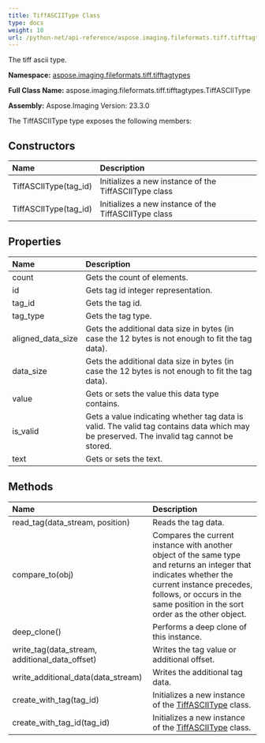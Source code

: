 ```yaml
---
title: TiffASCIIType Class
type: docs
weight: 10
url: /python-net/api-reference/aspose.imaging.fileformats.tiff.tifftagtypes/tiffasciitype/
---
```


The tiff ascii type.

**Namespace:** [aspose.imaging.fileformats.tiff.tifftagtypes](/imaging/python-net/api-reference/aspose.imaging.fileformats.tiff.tifftagtypes/)

**Full Class Name:** aspose.imaging.fileformats.tiff.tifftagtypes.TiffASCIIType

**Assembly:**  Aspose.Imaging Version: 23.3.0

The TiffASCIIType type exposes the following members:
## **Constructors**
|**Name**|**Description**|
| :- | :- |
|TiffASCIIType(tag_id)|Initializes a new instance of the TiffASCIIType class|
|TiffASCIIType(tag_id)|Initializes a new instance of the TiffASCIIType class|
## **Properties**
|**Name**|**Description**|
| :- | :- |
|count|Gets the count of elements.|
|id|Gets tag id integer representation.|
|tag_id|Gets the tag id.|
|tag_type|Gets the tag type.|
|aligned_data_size|Gets the additional data size in bytes (in case the 12 bytes is not enough to fit the tag data).|
|data_size|Gets the additional data size in bytes (in case the 12 bytes is not enough to fit the tag data).|
|value|Gets or sets the value this data type contains.|
|is_valid|Gets a value indicating whether tag data is valid. The valid tag contains data which may be preserved. The invalid tag cannot be stored.|
|text|Gets or sets the text.|
## **Methods**
|**Name**|**Description**|
| :- | :- |
|read_tag(data_stream, position)|Reads the tag data.|
|compare_to(obj)|Compares the current instance with another object of the same type and returns an integer that indicates whether the current instance precedes, follows, or occurs in the same position in the sort order as the other object.|
|deep_clone()|Performs a deep clone of this instance.|
|write_tag(data_stream, additional_data_offset)|Writes the tag value or additional offset.|
|write_additional_data(data_stream)|Writes the additional tag data.|
|create_with_tag(tag_id)|Initializes a new instance of the [TiffASCIIType](/imaging/python-net/api-reference/aspose.imaging.fileformats.tiff.tifftagtypes/tiffasciitype/) class.|
|create_with_tag_id(tag_id)|Initializes a new instance of the [TiffASCIIType](/imaging/python-net/api-reference/aspose.imaging.fileformats.tiff.tifftagtypes/tiffasciitype/) class.|
